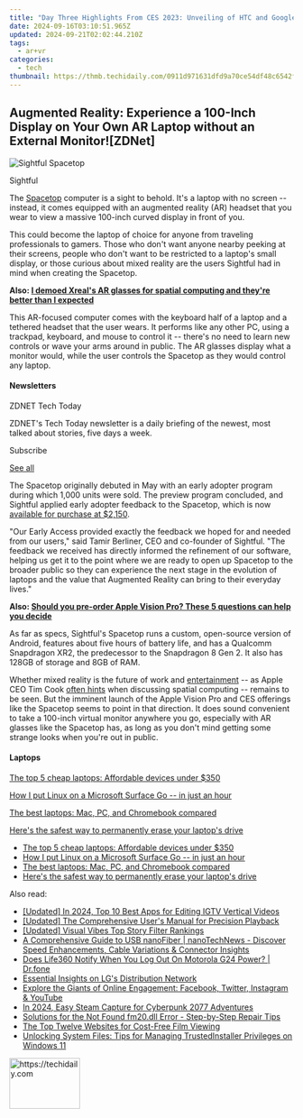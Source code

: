```yaml
---
title: "Day Three Highlights From CES 2023: Unveiling of HTC and Google's Latest Innovations Among the Hottest News"
date: 2024-09-16T03:10:51.965Z
updated: 2024-09-21T02:02:44.210Z
tags:
  - ar+vr
categories:
  - tech
thumbnail: https://thmb.techidaily.com/0911d971631dfd9a70ce54df48c6542f0fb3a0ed015eda89c92fcb9372e4bb6e.jpg
---
```


## Augmented Reality: Experience a 100-Inch Display on Your Own AR Laptop without an External Monitor![ZDNet]

![Sightful Spacetop](https://www.zdnet.com/a/img/resize/7ff64b211bccdae9e023f61cf988dce7f8e58804/2024/01/18/92490641-9e15-4cbc-b3d4-66c68141e43c/spacetop.jpg?auto=webp&width=1280)

Sightful

The [Spacetop](https://sightful.com/) computer is a sight to behold. It's a laptop with no screen -- instead, it comes equipped with an augmented reality (AR) headset that you wear to view a massive 100-inch curved display in front of you. 

This could become the laptop of choice for anyone from traveling professionals to gamers. Those who don't want anyone nearby peeking at their screens, people who don't want to be restricted to a laptop's small display, or those curious about mixed reality are the users Sightful had in mind when creating the Spacetop. 

**Also: [I demoed Xreal's AR glasses for spatial computing and they're better than I expected](https://www.zdnet.com/article/i-demoed-xreals-ar-glasses-for-spatial-computing-and-theyre-better-than-i-expected/)**

This AR-focused computer comes with the keyboard half of a laptop and a tethered headset that the user wears. It performs like any other PC, using a trackpad, keyboard, and mouse to control it -- there's no need to learn new controls or wave your arms around in public. The AR glasses display what a monitor would, while the user controls the Spacetop as they would control any laptop.

#### Newsletters

ZDNET Tech Today

ZDNET's Tech Today newsletter is a daily briefing of the newest, most talked about stories, five days a week.

 Subscribe

[See all](https://www.zdnet.com/newsletters/)

The Spacetop originally debuted in May with an early adopter program during which 1,000 units were sold. The preview program concluded, and Sightful applied early adopter feedback to the Spacetop, which is now [available for purchase at $2,150](https://sightful.com/).

"Our Early Access provided exactly the feedback we hoped for and needed from our users," said Tamir Berliner, CEO and co-founder of Sightful. "The feedback we received has directly informed the refinement of our software, helping us get it to the point where we are ready to open up Spacetop to the broader public so they can experience the next stage in the evolution of laptops and the value that Augmented Reality can bring to their everyday lives."

**Also: [Should you pre-order Apple Vision Pro? These 5 questions can help you decide](https://www.zdnet.com/article/apple-vision-pro-should-you-pre-order/)**

As far as specs, Sightful's Spacetop runs a custom, open-source version of Android, features about five hours of battery life, and has a Qualcomm Snapdragon XR2, the predecessor to the Snapdragon 8 Gen 2\. It also has 128GB of storage and 8GB of RAM. 

Whether mixed reality is the future of work and [entertainment](https://www.zdnet.com/article/apple-is-now-marketing-vision-pro-as-the-ultimate-entertainment-device/) \-- as Apple CEO Tim Cook [often hints](https://www.zdnet.com/article/apple-vision-pro-in-stores-february-2-pre-orders-start-january-19/) when discussing spatial computing -- remains to be seen. But the imminent launch of the Apple Vision Pro and CES offerings like the Spacetop seems to point in that direction. It does sound convenient to take a 100-inch virtual monitor anywhere you go, especially with AR glasses like the Spacetop has, as long as you don't mind getting some strange looks when you're out in public. 

#### Laptops

[The top 5 cheap laptops: Affordable devices under $350](https://www.zdnet.com/article/best-cheap-laptop/ "The top 5 cheap laptops: Affordable devices under $350")

[How I put Linux on a Microsoft Surface Go -- in just an hour](https://www.zdnet.com/article/how-i-put-linux-on-a-microsoft-surface-go-in-just-an-hour/ "How I put Linux on a Microsoft Surface Go -- in just an hour")

[The best laptops: Mac, PC, and Chromebook compared](https://www.zdnet.com/article/best-laptop/ "The best laptops: Mac, PC, and Chromebook compared")

[Here's the safest way to permanently erase your laptop's drive](https://www.zdnet.com/article/wiping-a-windows-laptop-heres-the-safest-free-way-to-erase-your-personal-data/ "Here's the safest way to permanently erase your laptop's drive")

* [The top 5 cheap laptops: Affordable devices under $350](https://www.zdnet.com/article/best-cheap-laptop/ "The top 5 cheap laptops: Affordable devices under $350")
* [How I put Linux on a Microsoft Surface Go -- in just an hour](https://www.zdnet.com/article/how-i-put-linux-on-a-microsoft-surface-go-in-just-an-hour/ "How I put Linux on a Microsoft Surface Go -- in just an hour")
* [The best laptops: Mac, PC, and Chromebook compared](https://www.zdnet.com/article/best-laptop/ "The best laptops: Mac, PC, and Chromebook compared")
* [Here's the safest way to permanently erase your laptop's drive](https://www.zdnet.com/article/wiping-a-windows-laptop-heres-the-safest-free-way-to-erase-your-personal-data/ "Here's the safest way to permanently erase your laptop's drive")

<ins class="adsbygoogle"
     style="display:block"
     data-ad-format="autorelaxed"
     data-ad-client="ca-pub-7571918770474297"
     data-ad-slot="1223367746"></ins>

<ins class="adsbygoogle"
     style="display:block"
     data-ad-client="ca-pub-7571918770474297"
     data-ad-slot="8358498916"
     data-ad-format="auto"
     data-full-width-responsive="true"></ins>

<span class="atpl-alsoreadstyle">Also read:</span>
<div><ul>
<li><a href="https://instagram-clips.techidaily.com/updated-in-2024-top-10-best-apps-for-editing-igtv-vertical-videos/"><u>[Updated] In 2024, Top 10 Best Apps for Editing IGTV Vertical Videos</u></a></li>
<li><a href="https://article-tips.techidaily.com/updated-the-comprehensive-users-manual-for-precision-playback/"><u>[Updated] The Comprehensive User's Manual for Precision Playback</u></a></li>
<li><a href="https://instagram-videos.techidaily.com/updated-visual-vibes-top-story-filter-rankings/"><u>[Updated] Visual Vibes Top Story Filter Rankings</u></a></li>
<li><a href="https://tech-renaissance.techidaily.com/1722862844771-a-comprehensive-guide-to-usb-nanofiber-nanotechnews-discover-speed-enhancements-cable-variations-and-connector-insights/"><u>A Comprehensive Guide to USB nanoFiber | nanoTechNews - Discover Speed Enhancements, Cable Variations & Connector Insights</u></a></li>
<li><a href="https://fake-location.techidaily.com/does-life360-notify-when-you-log-out-on-motorola-g24-power-drfone-by-drfone-virtual-android/"><u>Does Life360 Notify When You Log Out On Motorola G24 Power? | Dr.fone</u></a></li>
<li><a href="https://tech-renaissance.techidaily.com/essential-insights-on-lgs-distribution-network/"><u>Essential Insights on LG's Distribution Network</u></a></li>
<li><a href="https://win-forum.techidaily.com/1722915345020-explore-the-giants-of-online-engagement-facebook-twitter-instagram-and-youtube/"><u>Explore the Giants of Online Engagement: Facebook, Twitter, Instagram & YouTube</u></a></li>
<li><a href="https://screen-mirroring-recording.techidaily.com/in-2024-easy-steam-capture-for-cyberpunk-2077-adventures/"><u>In 2024, Easy Steam Capture for Cyberpunk 2077 Adventures</u></a></li>
<li><a href="https://tech-renaissance.techidaily.com/solutions-for-the-not-found-fm20dll-error-step-by-step-repair-tips/"><u>Solutions for the Not Found fm20.dll Error - Step-by-Step Repair Tips</u></a></li>
<li><a href="https://tech-renaissance.techidaily.com/the-top-twelve-websites-for-cost-free-film-viewing/"><u>The Top Twelve Websites for Cost-Free Film Viewing</u></a></li>
<li><a href="https://tech-renaissance.techidaily.com/unlocking-system-files-tips-for-managing-trustedinstaller-privileges-on-windows-11/"><u>Unlocking System Files: Tips for Managing TrustedInstaller Privileges on Windows 11</u></a></li>
</ul></div>

<!-- affiliate ads begin -->
<a href="https://25home.pxf.io/c/5597632/2148637/16836" target="_top" id="2148637">
  <img src="//a.impactradius-go.com/display-ad/16836-2148637" border="0" alt="https://techidaily.com" width="125" height="90"/>
</a>
<img height="0" width="0" src="https://25home.pxf.io/i/5597632/2148637/16836" style="position:absolute;visibility:hidden;" border="0" />
<!-- affiliate ads end -->

